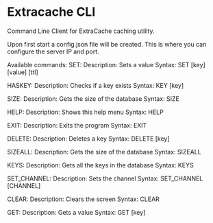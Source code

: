 # Extracache CLI
Command Line Client for ExtraCache caching utility.

Upon first start a config.json file will be created.
This is where you can configure the server IP and port.

Available commands:
SET:
        Description:     Sets a value
        Syntax:          SET [key] [value] [ttl]

HASKEY:
        Description:     Checks if a key exists
        Syntax:          KEY [key]

SIZE:
        Description:     Gets the size of the database
        Syntax:          SIZE

HELP:
        Description:     Shows this help menu
        Syntax:          HELP

EXIT:
        Description:     Exits the program
        Syntax:          EXIT

DELETE:
        Description:     Deletes a key
        Syntax:          DELETE [key]

SIZEALL:
        Description:     Gets the size of the database
        Syntax:          SIZEALL

KEYS:
        Description:     Gets all the keys in the database
        Syntax:          KEYS

SET_CHANNEL:
        Description:     Sets the channel
        Syntax:          SET_CHANNEL [CHANNEL]

CLEAR:
        Description:     Clears the screen
        Syntax:          CLEAR

GET:
        Description:     Gets a value
        Syntax:          GET [key]
